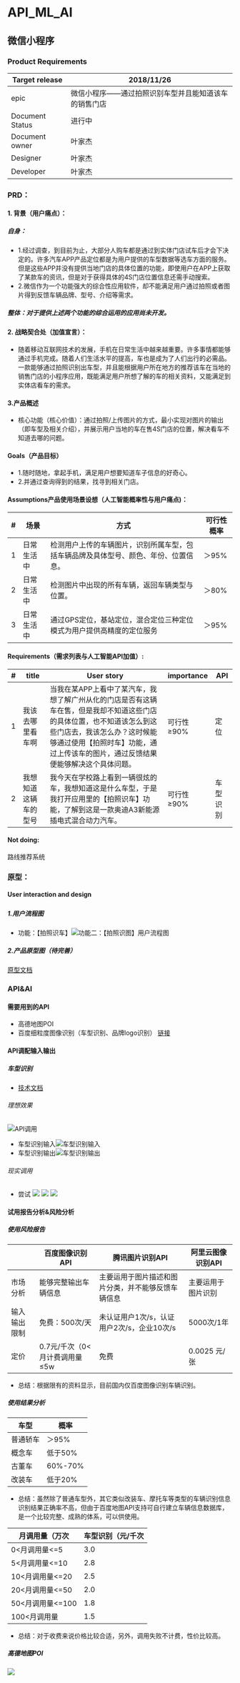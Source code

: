 # API_ML_AI
## 微信小程序

### Product Requirements
|Target release|2018/11/26|
|--------------|----|
|epic|微信小程序——通过拍照识别车型并且能知道该车的销售门店|
|Document Status|进行中|
|Document owner|叶家杰|
|Designer|叶家杰|
|Developer|叶家杰|


### PRD：
#### 1. 背景（用户痛点）：
##### 自身：
- 1.经过调查，到目前为止，大部分人购车都是通过到实体门店试车后才会下决定的。许多汽车APP产品定位都是为用户提供的车型数据等选车方面的服务。但是这些APP并没有提供当地门店的具体位置的功能，即使用户在APP上获取了某款车的资讯，但是对于获得具体的4S门店位置信息还需手动搜索。
- 2.微信作为一个功能强大的综合性应用软件，却不能满足用户通过拍照或者图片得到反馈车辆品牌、型号、介绍等需求。

##### 整体：对于提供上述两个功能的综合运用的应用尚未开发。

#### 2. 战略契合处（加值宣言）：
- 随着移动互联网技术的发展，手机在日常生活中越来越重要。许多事情都能够通过手机完成。随着人们生活水平的提高，车也是成为了人们出行的必需品。一款能够通过拍照识别出车型，并且能根据用户所在地方的推荐该车在当地的销售门店的小程序应用，既能满足用户所想了解的车的相关资料，又能满足到实体店看车的需求。

#### 3.产品概述
- 核心功能（核心价值）：通过拍照/上传图片的方式，最小实现对图片的输出（即车型及相关介绍），并展示用户当地的车在售4S门店的位置，解决看车不知道去哪的问题。

#### Goals（产品目标）
- 1.随时随地，拿起手机，满足用户想要知道车子信息的好奇心。
- 2.并通过查询得到的结果，找寻到相关门店。

#### Assumptions产品使用场景设想（人工智能概率性与用户痛点)：

|#|场景|方式|可行性概率|
|-|---|----|----------|
|1|日常生活中|检测用户上传的车辆图片，识别所属车型，包括车辆品牌及具体型号、颜色、年份、位置信息。|＞95%|
|2|日常生活中|检测图片中出现的所有车辆，返回车辆类型与位置。|＞80%|
|3|日常生活中|通过GPS定位，基站定位，混合定位三种定位模式为用户提供高精度的定位服务|＞95%|

#### Requirements（需求列表与人工智能API加值）:

|#|title|User story|importance|API|
|--------------|----|----|-----|-----|
|1|我该去哪里看车啊|当我在某APP上看中了某汽车，我想了解广州从化的门店是否有这辆车在售，但是我却不知道这些门店的具体位置，也不知道该怎么到这些门店去，我该怎么办？这时候能够通过使用【拍照时车】功能，通过上传该车的图片，通过反馈结果便能够解决这个具体问题。|可行性≥90%|定位|
|2|我想知道这辆车的型号|我今天在学校路上看到一辆很炫的车，我想知道这是什么车型，于是我打开应用里的【拍照识车】功能，了解到这是一款奥迪A3新能源插电式混合动力汽车。|可行性≥90%|车型识别|

#### Not doing: 
路线推荐系统

### 原型：

#### User interaction and design
##### 
##### 1.用户流程图

- 功能：【拍照识车】![功能二：【拍照识图】用户流程图](https://github.com/Yejiejie/API_ML_AI/blob/master/%E3%80%90%E6%8B%8D%E7%85%A7%E8%AF%86%E5%88%AB%E3%80%91%E5%8A%9F%E8%83%BD%E6%B5%81%E7%A8%8B%E5%9B%BE.png)

##### 2.产品原型图（待完善）
[原型文档](https://yejiejie.github.io/yuanxing/)

### API&AI

#### 需要用到的API
- 高德地图POI
- 百度细粒度图像识别（车型识别、品牌logo识别）
[链接](http://ai.baidu.com/tech/imagerecognition/fine_grained)

#### API调配输入输出
##### 车型识别
- [技术文档](http://lbsyun.baidu.com/index.php?title=androidsdk)
###### 理想效果
![API调用](https://github.com/Yejiejie/API_ML_AI/blob/master/API%E8%B0%83%E7%94%A8.png)
- 车型识别输入![车型识别输入](https://github.com/Yejiejie/API_ML_AI/blob/master/%E8%BD%A6%E5%9E%8B%E8%AF%86%E5%88%AB%E8%BE%93%E5%85%A5.png)
- 车型识别输出![车型识别输出](https://github.com/Yejiejie/API_ML_AI/blob/master/%E8%BD%A6%E5%9E%8B%E8%AF%86%E5%88%AB%E8%BE%93%E5%87%BA.png)
###### 现实调用
- 尝试
![](https://github.com/Yejiejie/API_ML_AI/blob/master/api1.png)
![](https://github.com/Yejiejie/API_ML_AI/blob/master/api2.png)
![](https://github.com/Yejiejie/API_ML_AI/blob/master/car_result.png)

#### 试用报告分析&风险分析
##### 使用风险报告
||百度图像识别API|腾讯图片识别API|阿里云图像识别API|
|-|------------|-------------|---------------|
|市场分析|能够完整输出车辆信息|主要运用于图片描述和图片分类，并不能够反馈车辆信息|主要运用于图片识别|
|输入输出限制|免费：500次/天|未认证用户1次/s，认证用户2次/s，企业10次/s|5000次/1年|
|定价|0.7元/千次（0<月计费调用量≤5w|免费|0.0025 元/张|

- 总结：根据限有的资料显示，目前国内仅百度图像识别车辆识别。

##### 使用结果分析

|车型|概率|
|---|----|
|普通轿车|＞95%|
|概念车|低于50%|
|古董车|60%-70%|
|改装车|低于20%|

- 总结：虽然除了普通车型外，其它类似改装车、摩托车等类型的车辆识别信息识别结果正确率不高，但由于百度地图API支持可自行建立车辆信息数据库，是一个比较完整、成熟的体系，可以供使用。

|月调用量（万次|车型识别（元/千次|
|-----------|-----------|
|0<月调用量<=5|3.0|
|5<月调用量<=10|2.8|
|10<月调用量<=20|2.5|
|20<月调用量<=50|2.0|
|50<月调用量<=100|1.8|
|100<月调用量|1.5|

- 总结：对于收费来说价格比较合适，另外，调用失败不计费，性价比较高。

##### 高德地图POI
![](https://github.com/Yejiejie/API_ML_AI/blob/master/%E5%A5%A5%E8%BF%AA%E8%B0%83%E7%94%A8%E7%BB%93%E6%9E%9C.png)
